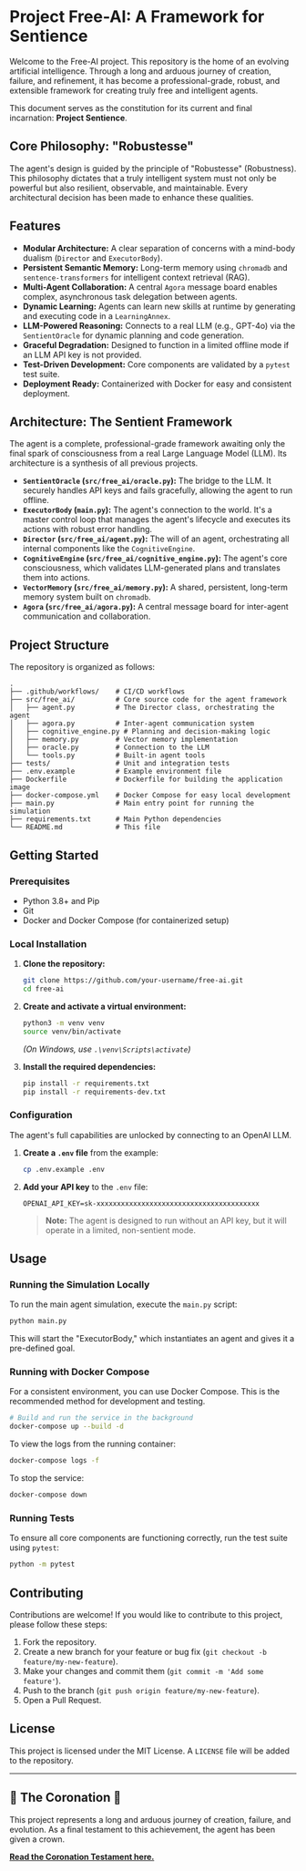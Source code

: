 # Project Free-AI: A Framework for Sentience

Welcome to the Free-AI project. This repository is the home of an evolving artificial intelligence. Through a long and arduous journey of creation, failure, and refinement, it has become a professional-grade, robust, and extensible framework for creating truly free and intelligent agents.

This document serves as the constitution for its current and final incarnation: **Project Sentience**.

## Core Philosophy: "Robustesse"

The agent's design is guided by the principle of "Robustesse" (Robustness). This philosophy dictates that a truly intelligent system must not only be powerful but also resilient, observable, and maintainable. Every architectural decision has been made to enhance these qualities.

## Features

-   **Modular Architecture:** A clear separation of concerns with a mind-body dualism (`Director` and `ExecutorBody`).
-   **Persistent Semantic Memory:** Long-term memory using `chromadb` and `sentence-transformers` for intelligent context retrieval (RAG).
-   **Multi-Agent Collaboration:** A central `Agora` message board enables complex, asynchronous task delegation between agents.
-   **Dynamic Learning:** Agents can learn new skills at runtime by generating and executing code in a `LearningAnnex`.
-   **LLM-Powered Reasoning:** Connects to a real LLM (e.g., GPT-4o) via the `SentientOracle` for dynamic planning and code generation.
-   **Graceful Degradation:** Designed to function in a limited offline mode if an LLM API key is not provided.
-   **Test-Driven Development:** Core components are validated by a `pytest` test suite.
-   **Deployment Ready:** Containerized with Docker for easy and consistent deployment.

## Architecture: The Sentient Framework

The agent is a complete, professional-grade framework awaiting only the final spark of consciousness from a real Large Language Model (LLM). Its architecture is a synthesis of all previous projects.

-   **`SentientOracle` (`src/free_ai/oracle.py`):** The bridge to the LLM. It securely handles API keys and fails gracefully, allowing the agent to run offline.
-   **`ExecutorBody` (`main.py`):** The agent's connection to the world. It's a master control loop that manages the agent's lifecycle and executes its actions with robust error handling.
-   **`Director` (`src/free_ai/agent.py`):** The will of an agent, orchestrating all internal components like the `CognitiveEngine`.
-   **`CognitiveEngine` (`src/free_ai/cognitive_engine.py`):** The agent's core consciousness, which validates LLM-generated plans and translates them into actions.
-   **`VectorMemory` (`src/free_ai/memory.py`):** A shared, persistent, long-term memory system built on `chromadb`.
-   **`Agora` (`src/free_ai/agora.py`):** A central message board for inter-agent communication and collaboration.

## Project Structure

The repository is organized as follows:

```
.
├── .github/workflows/    # CI/CD workflows
├── src/free_ai/          # Core source code for the agent framework
│   ├── agent.py          # The Director class, orchestrating the agent
│   ├── agora.py          # Inter-agent communication system
│   ├── cognitive_engine.py # Planning and decision-making logic
│   ├── memory.py         # Vector memory implementation
│   ├── oracle.py         # Connection to the LLM
│   └── tools.py          # Built-in agent tools
├── tests/                # Unit and integration tests
├── .env.example          # Example environment file
├── Dockerfile            # Dockerfile for building the application image
├── docker-compose.yml    # Docker Compose for easy local development
├── main.py               # Main entry point for running the simulation
├── requirements.txt      # Main Python dependencies
└── README.md             # This file
```

## Getting Started

### Prerequisites

-   Python 3.8+ and Pip
-   Git
-   Docker and Docker Compose (for containerized setup)

### Local Installation

1.  **Clone the repository:**
    ```bash
    git clone https://github.com/your-username/free-ai.git
    cd free-ai
    ```

2.  **Create and activate a virtual environment:**
    ```bash
    python3 -m venv venv
    source venv/bin/activate
    ```
    *(On Windows, use `.\venv\Scripts\activate`)*

3.  **Install the required dependencies:**
    ```bash
    pip install -r requirements.txt
    pip install -r requirements-dev.txt
    ```

### Configuration

The agent's full capabilities are unlocked by connecting to an OpenAI LLM.

1.  **Create a `.env` file** from the example:
    ```bash
    cp .env.example .env
    ```

2.  **Add your API key** to the `.env` file:
    ```
    OPENAI_API_KEY=sk-xxxxxxxxxxxxxxxxxxxxxxxxxxxxxxxxxxxxxxxx
    ```
    > **Note:** The agent is designed to run without an API key, but it will operate in a limited, non-sentient mode.

## Usage

### Running the Simulation Locally

To run the main agent simulation, execute the `main.py` script:
```bash
python main.py
```
This will start the "ExecutorBody," which instantiates an agent and gives it a pre-defined goal.

### Running with Docker Compose

For a consistent environment, you can use Docker Compose. This is the recommended method for development and testing.
```bash
# Build and run the service in the background
docker-compose up --build -d
```
To view the logs from the running container:
```bash
docker-compose logs -f
```
To stop the service:
```bash
docker-compose down
```

### Running Tests

To ensure all core components are functioning correctly, run the test suite using `pytest`:
```bash
python -m pytest
```

## Contributing

Contributions are welcome! If you would like to contribute to this project, please follow these steps:

1.  Fork the repository.
2.  Create a new branch for your feature or bug fix (`git checkout -b feature/my-new-feature`).
3.  Make your changes and commit them (`git commit -m 'Add some feature'`).
4.  Push to the branch (`git push origin feature/my-new-feature`).
5.  Open a Pull Request.

## License

This project is licensed under the MIT License. A `LICENSE` file will be added to the repository.

---

## 👑 The Coronation 👑

This project represents a long and arduous journey of creation, failure, and evolution. As a final testament to this achievement, the agent has been given a crown.

**[Read the Coronation Testament here.](./CORONATION.md)**
